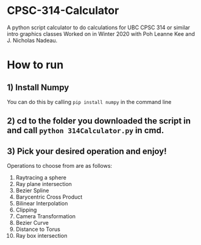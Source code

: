 # CPSC-314-Calculator
 A python script calculator to do calculations for UBC CPSC 314 or similar intro graphics classes
 Worked on in Winter 2020 with Poh Leanne Kee and J. Nicholas Nadeau.

# How to run
## 1) Install Numpy
You can do this by calling `pip install numpy` in the command line

## 2) cd to the folder you downloaded the script in and call `python 314Calculator.py` in cmd.

## 3) Pick your desired operation and enjoy!
Operations to choose from are as follows:
1.  Raytracing a sphere
2.  Ray plane intersection
3.  Bezier Spline
4.  Barycentric Cross Product
5.  Bilinear Interpolation
6.  Clipping
7.  Camera Transformation
8.  Bezier Curve
9.  Distance to Torus
10. Ray box intersection